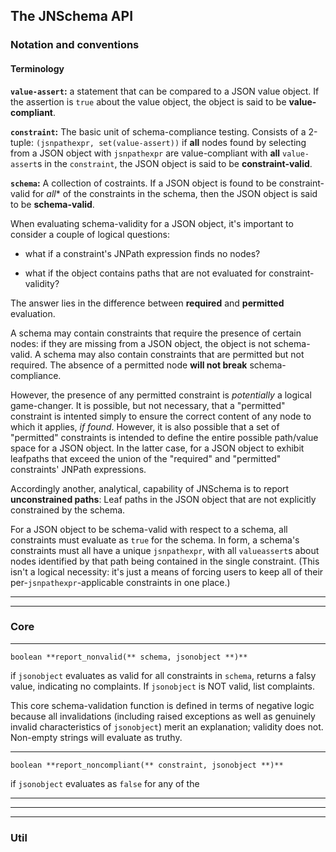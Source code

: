 ## The JNSchema API

### Notation and conventions


#### Terminology

**`value-assert`:** a statement that can be compared to a JSON value object. If the assertion is `true` about the value object, the object is said to be **value-compliant**.

**`constraint`:** The basic unit of schema-compliance testing. Consists of a 2-tuple: `(jsnpathexpr, set(value-assert))`
if **all** nodes found by selecting from a JSON object with `jsnpathexpr` are value-compliant with **all** `value-assert`s in the `constraint`, the JSON object is said to be **constraint-valid**.

**`schema`:** A collection of costraints. If a JSON object is found to be constraint-valid for *all** of the constraints in the schema, then the JSON object is said to be **schema-valid**.

When evaluating schema-validity for a JSON object, it's important to consider a couple of logical questions:

  - what if a constraint's JNPath expression finds no nodes?
  
  - what if the object contains paths that are not evaluated for constraint-validity?
  
The answer lies in the difference between **required** and **permitted** evaluation.

A schema may contain constraints that require the presence of certain nodes: if they are missing from a JSON object, the object is not schema-valid. A schema may also contain constraints that are permitted but not required. The absence of a permitted node **will not break** schema-compliance.

However, the presence of any permitted constraint is _potentially_ a logical game-changer. It is possible, but not necessary, that a "permitted" constraint is intented simply to ensure the correct content of any node to which it applies, _if found_. However, it is also possible that a set of "permitted" constraints is intended to define the entire possible path/value space for a JSON object. In the latter case, for a JSON object to exhibit leafpaths that exceed the union of the "required" and "permitted" constraints' JNPath expressions.

Accordingly another, analytical, capability of JNSchema is to report **unconstrained paths**: Leaf paths in the JSON object that are not explicitly constrained by the schema. 

For a JSON object to be schema-valid with respect to a schema, all constraints must evaluate as `true` for the schema. In form, a schema's constraints must all have a unique `jsnpathexpr`, with all `valueassert`s about nodes identified by that path being contained in the single constraint. (This isn't a logical necessity: it's just a means of forcing users to keep all of their per-`jsnpathexpr`-applicable constraints in one place.)



----
----

### Core

----
`boolean **report_nonvalid(** schema, jsonobject **)**`

  if `jsonobject` evaluates as valid for all constraints in `schema`, returns a falsy value, indicating no complaints. If `jsonobject` is NOT valid, list complaints.
  
  This core schema-validation function is defined in terms of negative logic because all invalidations (including raised exceptions as well as genuinely invalid characteristics of `jsonobject`) merit an explanation; validity does not. Non-empty strings will evaluate as truthy.

----
`boolean **report_noncompliant(** constraint, jsonobject **)**`

 if `jsonobject` evaluates as `false` for any of the 

----


----
----
### Util

